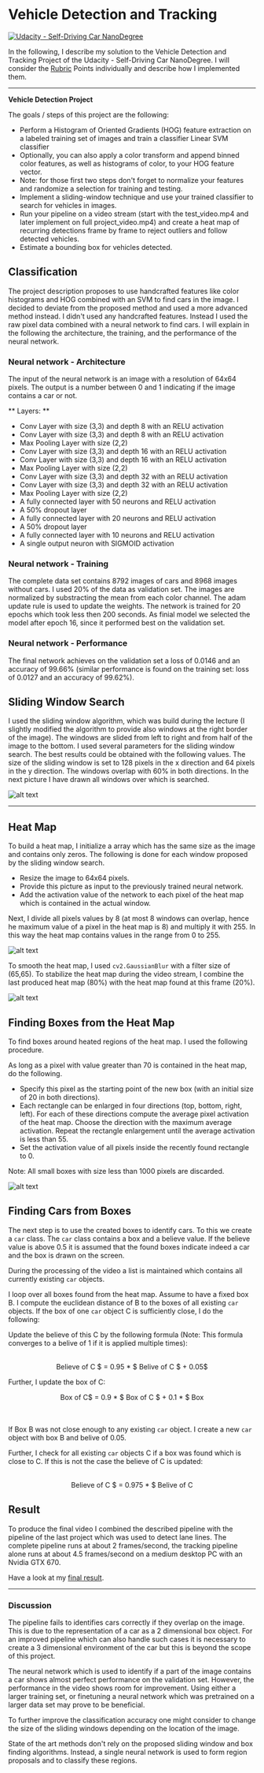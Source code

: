 
# Vehicle Detection and Tracking
[![Udacity - Self-Driving Car NanoDegree](https://s3.amazonaws.com/udacity-sdc/github/shield-carnd.svg)](http://www.udacity.com/drive)

In the following, I describe my solution to the Vehicle Detection and Tracking Project of the Udacity - Self-Driving Car NanoDegree. I will consider the [Rubric](https://review.udacity.com/#!/rubrics/513/view) Points individually and describe how I implemented them.

---

**Vehicle Detection Project**

The goals / steps of this project are the following:

* Perform a Histogram of Oriented Gradients (HOG) feature extraction on a labeled training set of images and train a classifier Linear SVM classifier
* Optionally, you can also apply a color transform and append binned color features, as well as histograms of color, to your HOG feature vector. 
* Note: for those first two steps don't forget to normalize your features and randomize a selection for training and testing.
* Implement a sliding-window technique and use your trained classifier to search for vehicles in images.
* Run your pipeline on a video stream (start with the test_video.mp4 and later implement on full project_video.mp4) and create a heat map of recurring detections frame by frame to reject outliers and follow detected vehicles.
* Estimate a bounding box for vehicles detected.

[//]: # (Image References)
[image1]: ./output_images/sliding_windows.png
[image2]: ./output_images/heat_raw.png
[image3]: ./output_images/heat_blure.png
[image4]: ./output_images/heat_with_boxes.png
[video1]: ./project_solution.mp4


## Classification

The project description proposes to use handcrafted features like color histograms and HOG combined with an SVM to find cars in the image. I decided to deviate from the proposed method and used a more advanced method instead. I didn't used any handcrafted features. Instead I used the raw pixel data combined with a neural network to find cars. I will explain in the following the architecture, the training, and the performance of the neural network.


### Neural network - Architecture

The input of the neural network is an image with a resolution of 64x64 pixels. The output is a number between 0 and 1 indicating if the image contains a car or not.

** Layers: **
* Conv Layer with size (3,3) and depth 8 with an RELU activation
* Conv Layer with size (3,3) and depth 8 with an RELU activation
* Max Pooling Layer with size (2,2)
* Conv Layer with size (3,3) and depth 16 with an RELU activation
* Conv Layer with size (3,3) and depth 16 with an RELU activation
* Max Pooling Layer with size (2,2)
* Conv Layer with size (3,3) and depth 32 with an RELU activation
* Conv Layer with size (3,3) and depth 32 with an RELU activation
* Max Pooling Layer with size (2,2)
* A fully connected layer with 50 neurons and RELU activation
* A 50% dropout layer
* A fully connected layer with 20 neurons and RELU activation
* A 50% dropout layer
* A fully connected layer with 10 neurons and RELU activation
* A single output neuron  with SIGMOID activation

### Neural network - Training

The complete data set contains 8792 images of cars and 8968 images without cars. I used 20% of the data as validation set. The images are normalized by substracting the mean from each color channel. The adam update rule is used to update the weights. The network is trained for 20 epochs which took less then 200 seconds. As finial model we selected the model after epoch 16, since it performed best on the validation set. 


### Neural network - Performance

The final network achieves on the validation set a loss of 0.0146 and an accuracy of 99.66% (similar performance is found on the training set: loss of 0.0127 and an accuracy of 99.62%).


## Sliding Window Search

I used the sliding window algorithm, which was build during the lecture (I slightly modified the algorithm to provide also windows at the right border of the image). The windows are slided from left to right and from half of the image to the bottom. I used several parameters for the sliding window search. The best results could be obtained with the following values. The size of the sliding window is set to 128 pixels in the x direction and 64 pixels in the y direction. The windows overlap with 60% in both directions. In the next picture I have drawn all windows over which is searched.

![alt text][image1]

---


## Heat Map

To build a heat map, I initialize a array which has the same size as the image and contains only zeros. The following is done for each window proposed by the sliding window search. 

* Resize the image to 64x64 pixels.
* Provide this picture as input to the previously trained neural network.
* Add the activation value of the network to each pixel of the heat map which is contained in the actual window.

Next, I divide all pixels values by 8 (at most 8 windows can overlap, hence he maximum value of a pixel in the heat map is 8) and multiply it with 255. In this way the heat map contains values in the range from 0 to 255. 

![alt text][image2]

To smooth the heat map, I used `cv2.GaussianBlur` with a filter size of (65,65). To stabilize the heat map during the video stream, I combine the last produced heat map (80%) with the heat map found at this frame (20%).

![alt text][image3]

## Finding Boxes from the Heat Map

To find boxes around heated regions of the heat map. I used the following procedure. 

As long as a pixel with value greater than 70 is contained in the heat map, do the following.
* Specify this pixel as the starting point of the new box (with an initial size of 20 in both directions).
* Each rectangle can be enlarged in four directions (top, bottom, right, left). For each of these directions compute the average pixel activation of the heat map. Choose the direction with the maximum average activation. Repeat the rectangle enlargement until the average activation is less than 55.
* Set the activation value of all pixels inside the recently found rectangle to 0.

Note: All small boxes with size less than 1000 pixels are discarded.

![alt text][image4]




## Finding Cars from Boxes

The next step is to use the created boxes to identify cars. To this we create a `car` class. The `car` class contains a box and a believe value. If the believe value is above 0.5 it is assumed that the found boxes indicate indeed a car and the box is drawn on the screen. 

During the processing of the video a list is maintained which contains all currently existing `car` objects.

I loop over all boxes found from the heat map. Assume to have a fixed box B. I compute the euclidean distance of B to the boxes of all existing `car` objects. If the box of one `car` object C is sufficiently close, I do the following: 

Update the believe of this C by the following formula  (Note: This formula converges to a belive of 1 if it is applied multiple times): <br><br>

<center>Believe of C $ = 0.95 * $ Belive of C $ + 0.05$</center>

Further, I update the box of C:

<center>Box of C$ = 0.9 * $ Box of C $ + 0.1 * $ Box </center> <br><br>

If Box B was not close enough to any existing `car` object. I create a new `car` object with box B and belive of 0.05.  

Further, I check for all existing `car` objects C if a box was found which is close to C. If this is not the case the believe of C is updated: <br><br>

<center> Believe of C $ = 0.975 * $ Belive of C </center>


## Result

To produce the final video I combined the described pipeline with the pipeline of the last project which was used to detect lane lines. The complete pipeline runs at about 2 frames/second, the tracking pipeline alone runs at about 4.5 frames/second on a medium desktop PC with an Nvidia GTX 670.

Have a look at my [final result](./project_solution.mp4).

---

### Discussion

The pipeline fails to identifies cars correctly if they overlap on the image. This is due to the representation of a car as a 2 dimensional box object. For an improved pipeline which can also handle such cases it is necessary to create a 3 dimensional environment of the car but this is beyond the scope of this project.

The neural network which is used to identify if a part of the image contains a car shows almost perfect performance on the validation set. However, the performance in the video shows room for improvement. Using either a larger training set, or finetuning a neural network which was pretrained on a larger data set may prove to be beneficial. 

To further improve the classification accuracy one might consider to change the size of the sliding windows depending on the location of the image.

State of the art methods don't rely on the proposed sliding window and box finding algorithms. Instead, a single neural network is used to form region proposals and to classify these regions.
